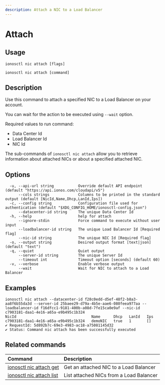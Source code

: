 ```yaml
---
description: Attach a NIC to a Load Balancer
---
```


# Attach

## Usage

```text
ionosctl nic attach [flags]
```

```text
ionosctl nic attach [command]
```

## Description

Use this command to attach a specified NIC to a Load Balancer on your account.

You can wait for the action to be executed using `--wait` option.

Required values to run command:
- Data Center Id
- Load Balancer Id
- NIC Id

The sub-commands of `ionosctl nic attach` allow you to retrieve information about attached NICs or about a specified attached NIC.

## Options

```text
  -u, --api-url string           Override default API endpoint (default "https://api.ionos.com/cloudapi/v5")
      --cols strings             Columns to be printed in the standard output (default [NicId,Name,Dhcp,LanId,Ips])
  -c, --config string            Configuration file used for authentication (default "$XDG_CONFIG_HOME/ionosctl-config.json")
      --datacenter-id string     The unique Data Center Id
  -h, --help                     help for attach
      --ignore-stdin             Force command to execute without user input
      --loadbalancer-id string   The unique Load Balancer Id [Required flag]
      --nic-id string            The unique NIC Id [Required flag]
  -o, --output string            Desired output format [text|json] (default "text")
  -q, --quiet                    Quiet output
      --server-id string         The unique Server Id
      --timeout int              Timeout option [seconds] (default 60)
  -v, --verbose                  Enable verbose output
      --wait                     Wait for NIC to attach to a Load Balancer
```

## Examples

```text
ionosctl nic attach --datacenter-id f28c0edd-d5ef-48f2-b8a3-aa8f6b55da3d --server-id 25baee29-d79a-4b5e-aae6-080feea977aa --loadbalancer-id f16dfcc1-9181-400b-a08d-7fe15ca0e9af --nic-id c7903181-daa1-4e16-a65a-e9b495c1b324 
NicId                                  Name      Dhcp   LanId   Ips
c7903181-daa1-4e16-a65a-e9b495c1b324   demoNIC   true   1       []
✔ RequestId: 5d892b7c-69e3-4983-ac18-a75081145d32
✔ Status: Command nic attach has been successfully executed
```

## Related commands

| Command | Description |
| :------ | :---------- |
| [ionosctl nic attach get](get.md) | Get an attached NIC to a Load Balancer |
| [ionosctl nic attach list](list.md) | List attached NICs from a Load Balancer |

